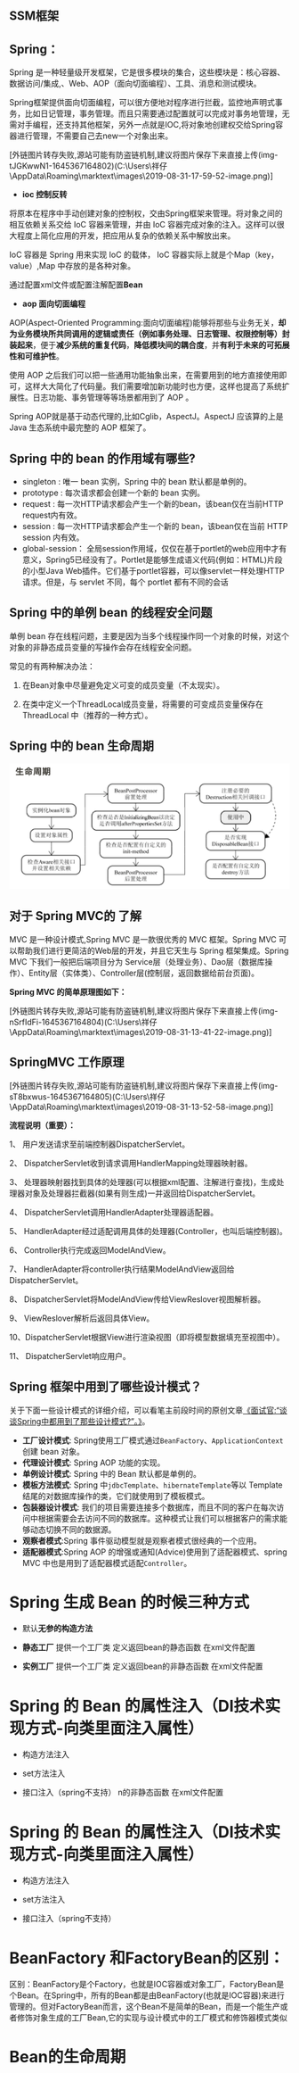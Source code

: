 ## SSM框架



## Spring：

Spring 是一种轻量级开发框架，它是很多模块的集合，这些模块是：核心容器、数据访问/集成,、Web、AOP（面向切面编程）、工具、消息和测试模块。

Spring框架提供面向切面编程，可以很方便地对程序进行拦截，监控地声明式事务，比如日记管理，事务管理。而且只需要通过配置就可以完成对事务地管理，无需对手编程，还支持其他框架，另外一点就是IOC,将对象地创建权交给Spring容器进行管理，不需要自己去new一个对象出来。

[外链图片转存失败,源站可能有防盗链机制,建议将图片保存下来直接上传(img-tJGKwwN1-1645367164802)(C:\Users\祥仔\AppData\Roaming\marktext\images\2019-08-31-17-59-52-image.png)]

- **ioc 控制反转**

将原本在程序中手动创建对象的控制权，交由Spring框架来管理。将对象之间的相互依赖关系交给 IoC 容器来管理，并由 IoC 容器完成对象的注入。这样可以很大程度上简化应用的开发，把应用从复杂的依赖关系中解放出来。

IoC 容器是 Spring 用来实现 IoC 的载体， IoC 容器实际上就是个Map（key，value）,Map 中存放的是各种对象。

通过配置xml文件或配置注解配置**Bean**

- **aop 面向切面编程**

AOP(Aspect-Oriented Programming:面向切面编程)能够将那些与业务无关，**却为业务模块所共同调用的逻辑或责任（例如事务处理、日志管理、权限控制等）封装起来**，便于**减少系统的重复代码**，**降低模块间的耦合度**，并**有利于未来的可拓展性和可维护性**。

使用 AOP 之后我们可以把一些通用功能抽象出来，在需要用到的地方直接使用即可，这样大大简化了代码量。我们需要增加新功能时也方便，这样也提高了系统扩展性。日志功能、事务管理等等场景都用到了 AOP 。

Spring AOP就是基于动态代理的,比如Cglib，AspectJ。AspectJ 应该算的上是 Java 生态系统中最完整的 AOP 框架了。

## Spring 中的 bean 的作用域有哪些?

- singleton : 唯一 bean 实例，Spring 中的 bean 默认都是单例的。
- prototype : 每次请求都会创建一个新的 bean 实例。
- request : 每一次HTTP请求都会产生一个新的bean，该bean仅在当前HTTP request内有效。
- session : 每一次HTTP请求都会产生一个新的 bean，该bean仅在当前 HTTP session 内有效。
- global-session： 全局session作用域，仅仅在基于portlet的web应用中才有意义，Spring5已经没有了。Portlet是能够生成语义代码(例如：HTML)片段的小型Java Web插件。它们基于portlet容器，可以像servlet一样处理HTTP请求。但是，与 servlet 不同，每个 portlet 都有不同的会话

## Spring 中的单例 bean 的线程安全问题

单例 bean 存在线程问题，主要是因为当多个线程操作同一个对象的时候，对这个对象的非静态成员变量的写操作会存在线程安全问题。

常见的有两种解决办法：

1. 在Bean对象中尽量避免定义可变的成员变量（不太现实）。

2. 在类中定义一个ThreadLocal成员变量，将需要的可变成员变量保存在 ThreadLocal 中（推荐的一种方式）。

## Spring 中的 bean 生命周期

![image-20220324174425124](Spring面经/image-20220324174425124.png)



## 对于 Spring MVC的 了解

MVC 是一种设计模式,Spring MVC 是一款很优秀的 MVC 框架。Spring MVC 可以帮助我们进行更简洁的Web层的开发，并且它天生与 Spring 框架集成。Spring MVC 下我们一般把后端项目分为 Service层（处理业务）、Dao层（数据库操作）、Entity层（实体类）、Controller层(控制层，返回数据给前台页面)。

**Spring MVC 的简单原理图如下：**

[外链图片转存失败,源站可能有防盗链机制,建议将图片保存下来直接上传(img-nSrfIdFi-1645367164804)(C:\Users\祥仔\AppData\Roaming\marktext\images\2019-08-31-13-41-22-image.png)]

## SpringMVC 工作原理

[外链图片转存失败,源站可能有防盗链机制,建议将图片保存下来直接上传(img-sT8bxwus-1645367164805)(C:\Users\祥仔\AppData\Roaming\marktext\images\2019-08-31-13-52-58-image.png)]

**流程说明（重要）：**

1、  用户发送请求至前端控制器DispatcherServlet。

2、  DispatcherServlet收到请求调用HandlerMapping处理器映射器。

3、  处理器映射器找到具体的处理器(可以根据xml配置、注解进行查找)，生成处理器对象及处理器拦截器(如果有则生成)一并返回给DispatcherServlet。

4、  DispatcherServlet调用HandlerAdapter处理器适配器。

5、  HandlerAdapter经过适配调用具体的处理器(Controller，也叫后端控制器)。

6、  Controller执行完成返回ModelAndView。

7、  HandlerAdapter将controller执行结果ModelAndView返回给DispatcherServlet。

8、  DispatcherServlet将ModelAndView传给ViewReslover视图解析器。

9、  ViewReslover解析后返回具体View。

10、DispatcherServlet根据View进行渲染视图（即将模型数据填充至视图中）。

11、 DispatcherServlet响应用户。

## Spring 框架中用到了哪些设计模式？

关于下面一些设计模式的详细介绍，可以看笔主前段时间的原创文章[《面试官:“谈谈Spring中都用到了那些设计模式?”。》](https://mp.weixin.qq.com/s?__biz=Mzg2OTA0Njk0OA==&mid=2247485303&idx=1&sn=9e4626a1e3f001f9b0d84a6fa0cff04a&chksm=cea248bcf9d5c1aaf48b67cc52bac74eb29d6037848d6cf213b0e5466f2d1fda970db700ba41&token=255050878&lang=zh_CN#rd)。

- **工厂设计模式**: Spring使用工厂模式通过`BeanFactory`、`ApplicationContext`创建 bean 对象。
- **代理设计模式**: Spring AOP 功能的实现。
- **单例设计模式**: Spring 中的 Bean 默认都是单例的。
- **模板方法模式**: Spring 中`jdbcTemplate`、`hibernateTemplate`等以 Template 结尾的对数据库操作的类，它们就使用到了模板模式。
- **包装器设计模式**: 我们的项目需要连接多个数据库，而且不同的客户在每次访问中根据需要会去访问不同的数据库。这种模式让我们可以根据客户的需求能够动态切换不同的数据源。
- **观察者模式**:Spring 事件驱动模型就是观察者模式很经典的一个应用。
- **适配器模式**:Spring AOP 的增强或通知(Advice)使用到了适配器模式、spring MVC 中也是用到了适配器模式适配`Controller`。

# Spring 生成 Bean 的时候三种方式

- 默认**无参的构造方法**

- **静态工厂** 提供一个工厂类 定义返回bean的静态函数 在xml文件配置

- **实例工厂** 提供一个工厂类 定义返回bean的非静态函数 在xml文件配置

# Spring 的 Bean 的属性注入（DI技术实现方式-向类里面注入属性）

- 构造方法注入

- set方法注入

- 接口注入（spring不支持）
n的非静态函数 在xml文件配置

# Spring 的 Bean 的属性注入（DI技术实现方式-向类里面注入属性）

- 构造方法注入

- set方法注入

- 接口注入（spring不支持）


# BeanFactory 和FactoryBean的区别：
区别：BeanFactory是个Factory，也就是IOC容器或对象工厂，FactoryBean是个Bean。在Spring中，所有的Bean都是由BeanFactory(也就是IOC容器)来进行管理的。但对FactoryBean而言，这个Bean不是简单的Bean，而是一个能生产或者修饰对象生成的工厂Bean,它的实现与设计模式中的工厂模式和修饰器模式类似

# Bean的生命周期

